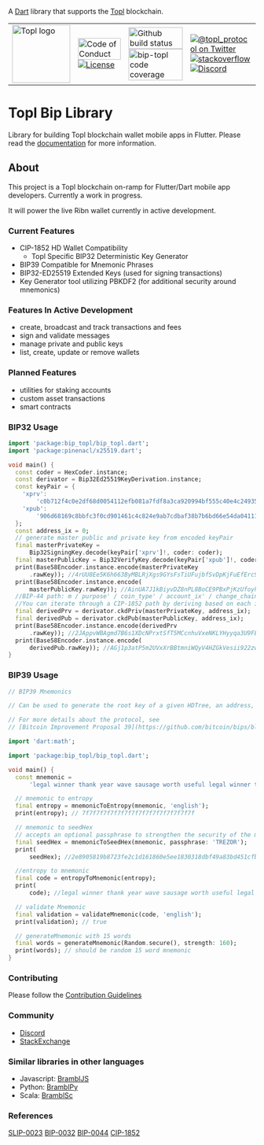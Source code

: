 A [Dart][dart] library that supports the [Topl][topl] blockchain.

<table>
  <tr>
    <td>
      <img width="118px" alt="Topl logo" src="https://avatars.githubusercontent.com/u/26033322?s=200&v=4" />
    </td>
    <td valign="middle">
      <a href="https://img.shields.io/badge/code-of%20conduct-green.svg"><img width="100%" alt="Code of Conduct" src="https://github.com/Topl/bip-topl/blob/main/.github/CODE_OF_CONDUCT.md"></a>
      <a href="https://img.shields.io/badge/License-MPL%202.0-brightgreen.svg"><img alt="License" src="https://opensource.org/licenses/MPL-2.0"></a>
    </td>
    <td valign="middle">
      <a href=[dart-test]><img width="100%" alt="Github build status" src="https://github.com/Topl/bip-topl/actions/workflows/dart-test.yml/badge.svg"></a>
      <a href=https://codecov.io/gh/Topl/bip-topl/branch/main/graph/badge.svg><img width="100%" alt="bip-topl code coverage" src="https://codecov.io/gh/Topl/bip-topl"></a>
    </td>
    <td>
      <a href="https://twitter.com/topl_protocol"><img alt="@topl_protocol on Twitter" src="https://img.shields.io/twitter/url?style=social&url=https%3A%2F%2Ftwitter.com%2Ftopl_protocol"></a>
      <br>
      <a href=[stackexchange-url]><img alt="stackoverflow" src=[stackexchange-image]></a>
      <br>
      <a href="https://img.shields.io/discord/591914197219016707.svg?label=&logo=discord&logoColor=ffffff&color=7389D8&labelColor=6A7EC2"><img alt="Discord" src="[discord-url]"></a>
    </td>
  </tr>
</table>

[dart]: https://www.dartlang.org
[topl]: topl.co

# Topl Bip Library

Library for building Topl blockchain wallet mobile apps in Flutter. Please read the [documentation](https://topl.github.io/bip-topl/) for more information.

## About

This project is a Topl blockchain on-ramp for Flutter/Dart mobile app developers.  Currently a work in progress.

It will power the live Ribn wallet currently in active development.

### Current Features
* CIP-1852 HD Wallet Compatibility
   - Topl Specific BIP32 Deterministic Key Generator
* BIP39 Compatible for Mnemonic Phrases
* BIP32-ED25519 Extended Keys (used for signing transactions)
* Key Generator tool utilizing PBKDF2 (for additional security around mnemonics)

### Features In Active Development
* create, broadcast and track transactions and fees
* sign and validate messages
* manage private and public keys
* list, create, update or remove wallets

### Planned Features
* utilities for staking accounts
* custom asset transactions
* smart contracts

### BIP32 Usage
```dart
import 'package:bip_topl/bip_topl.dart';
import 'package:pinenacl/x25519.dart';

void main() {
  const coder = HexCoder.instance;
  const derivator = Bip32Ed25519KeyDerivation.instance;
  const keyPair = {
    'xprv':
        'c0b712f4c0e2df68d0054112efb081a7fdf8a3ca920994bf555c40e4c249354993f774ae91005da8c69b2c4c59fa80d741ecea6722262a6b4576d259cf60ef30c05763f0b510942627d0c8b414358841a19748ec43e1135d2f0c4d81583188e1',
    'xpub':
        '906d68169c8bbfc3f0cd901461c4c824e9ab7cdbaf38b7b6bd66e54da0411109c05763f0b510942627d0c8b414358841a19748ec43e1135d2f0c4d81583188e1'
  };
  const address_ix = 0;
  // generate master public and private key from encoded keyPair
  final masterPrivateKey =
      Bip32SigningKey.decode(keyPair['xprv']!, coder: coder);
  final masterPublicKey = Bip32VerifyKey.decode(keyPair['xpub']!, coder: coder);
  print(Base58Encoder.instance.encode(masterPrivateKey
      .rawKey)); //4rUU8Ee5K6h663ByMBLRjXgs9GYsFsTiUFujbfSvDpKjFuEfErc9QFfs4F1fej5jJ6gwavr2zU66c6ASagaqyZcb
  print(Base58Encoder.instance.encode(
      masterPublicKey.rawKey)); //AinUA7J1kBiyvDZ8nPL8BoCE9PBxPjKzUfoyhpXAGTXn
  //BIP-44 path: m / purpose' / coin_type' / account_ix' / change_chain / address_ix
  //You can iterate through a CIP-1852 path by deriving based on each index at a time. For this example, we will only use one idx.
  final derivedPrv = derivator.ckdPriv(masterPrivateKey, address_ix);
  final derivedPub = derivator.ckdPub(masterPublicKey, address_ix);
  print(Base58Encoder.instance.encode(derivedPrv
      .rawKey)); //2JAppvWBAgmd7B6s1XDcNPrxtSfT5MCcnhuVxeNKLYHyyqa3U9FE6BD85QPVtn6iWAisSq2WKyvbZFzmEA1rYbMP
  print(Base58Encoder.instance.encode(
      derivedPub.rawKey)); //AGj1p3atP5m2UVxXrBBtmniWQyV4HZGkVesii922zwj6
}
```

### BIP39 Usage
```dart
// BIP39 Mnemonics

// Can be used to generate the root key of a given HDTree, an address, or simply convert bits to mnemonic for human friendly value

// For more details about the protocol, see
// [Bitcoin Improvement Proposal 39](https://github.com/bitcoin/bips/blob/master/bip-0039.mediawiki)

import 'dart:math';

import 'package:bip_topl/bip_topl.dart';

void main() {
  const mnemonic =
      'legal winner thank year wave sausage worth useful legal winner thank yellow';

  // mnemonic to entropy
  final entropy = mnemonicToEntropy(mnemonic, 'english');
  print(entropy); // 7f7f7f7f7f7f7f7f7f7f7f7f7f7f7f7f

  // mnemonic to seedHex
  // accepts an optional passphrase to strengthen the security of the mnemonic
  final seedHex = mnemonicToSeedHex(mnemonic, passphrase: 'TREZOR');
  print(
      seedHex); //2e8905819b8723fe2c1d161860e5ee1830318dbf49a83bd451cfb8440c28bd6fa457fe1296106559a3c80937a1c1069be3a3a5bd381ee6260e8d9739fce1f607

  //entropy to mnemonic
  final code = entropyToMnemonic(entropy);
  print(
      code); //legal winner thank year wave sausage worth useful legal winner thank yellow

  // validate Mnemonic
  final validation = validateMnemonic(code, 'english');
  print(validation); // true

  // generateMnemonic with 15 words
  final words = generateMnemonic(Random.secure(), strength: 160);
  print(words); // should be random 15 word mnemonic
}
```

### Contributing 
Please follow the [Contribution Guidelines](./github/CONTRIBUTING.md)

### Community
- [Discord][discord-url]
- [StackExchange][stackexchange-url]

### Similar libraries in other languages
- Javascript: [BramblJS](https://github.com/Topl/BramblJS)
- Python: [BramblPy](https://github.com/Topl/BramblPy)
- Scala: [BramblSc](https://github.com/Topl/Bifrost/tree/main/brambl/src)

[discord-url]: https://discord.gg/CHaG8utU
[stackexchange-image]: https://img.shields.io/badge/bip--topl-stackexchange-brightgreen
[stackexchange-url]: https://bitcoin.stackexchange.com/questions/tagged/bip-topl

### References
[SLIP-0023](https://github.com/satoshilabs/slips/blob/master/slip-0023.md)
[BIP-0032](https://github.com/bitcoin/bips/blob/master/bip-0032.mediawiki)
[BIP-0044](https://github.com/bitcoin/bips/blob/master/bip-0044.mediawiki)
[CIP-1852](https://cips.cardano.org/cips/cip1852/)